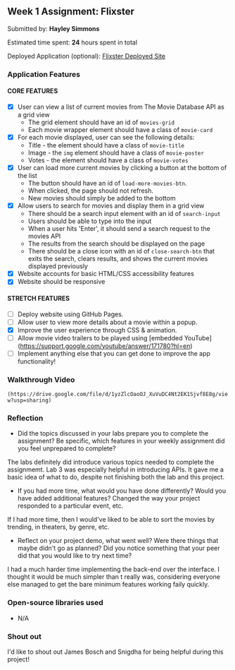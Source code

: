 ## Week 1 Assignment: Flixster

Submitted by: **Hayley Simmons**

Estimated time spent: **24** hours spent in total

Deployed Application (optional): [Flixster Deployed Site](ADD_LINK_HERE)

### Application Features

#### CORE FEATURES

- [X] User can view a list of current movies from The Movie Database API as a grid view
  - The grid element should have an id of `movies-grid`
  - Each movie wrapper element should have a class of `movie-card`
- [X] For each movie displayed, user can see the following details:
  - Title - the element should have a class of `movie-title`
  - Image - the `img` element should have a class of `movie-poster`
  - Votes - the element should have a class of `movie-votes`
- [X] User can load more current movies by clicking a button at the bottom of the list
  - The button should have an id of `load-more-movies-btn`.
  - When clicked, the page should not refresh.
  - New movies should simply be added to the bottom
- [X] Allow users to search for movies and display them in a grid view
  - There should be a search input element with an id of `search-input`
  - Users should be able to type into the input
  - When a user hits 'Enter', it should send a search request to the movies API
  - The results from the search should be displayed on the page
  - There should be a close icon with an id of `close-search-btn` that exits the search, clears results, and shows the current movies displayed previously
- [X] Website accounts for basic HTML/CSS accessibility features
- [X] Website should be responsive

#### STRETCH FEATURES

- [ ] Deploy website using GitHub Pages. 
- [ ] Allow user to view more details about a movie within a popup.
- [X] Improve the user experience through CSS & animation.
- [ ] Allow movie video trailers to be played using [embedded YouTube] (https://support.google.com/youtube/answer/171780?hl=en)
- [ ] Implement anything else that you can get done to improve the app functionality!

### Walkthrough Video

`(https://drive.google.com/file/d/1yzZlcOaoOJ_XuVuDC4Nt2EK1Sjvf8E8g/view?usp=sharing)`

### Reflection

* Did the topics discussed in your labs prepare you to complete the assignment? Be specific, which features in your weekly assignment did you feel unprepared to complete?

The labs definitely did introduce various topics needed to complete the assignmemt. Lab 3 was especially helpful in introducing APIs. It gave me a basic idea of what to do, despite not finishing both the lab and this project. 

* If you had more time, what would you have done differently? Would you have added additional features? Changed the way your project responded to a particular event, etc.
  
If I had more time, then I would've liked to be able to sort the movies by trending, in theaters, by genre, etc.

* Reflect on your project demo, what went well? Were there things that maybe didn't go as planned? Did you notice something that your peer did that you would like to try next time?

I had a much harder time implementing the back-end over the interface. I thought it would be much simpler than t really was, considering everyone else managed to get the bare minimum features working faily quickly. 

### Open-source libraries used

- N/A

### Shout out

I'd like to shout out James Bosch and Snigdha for being helpful during this project!
